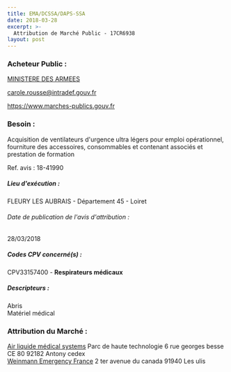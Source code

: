 ```yaml
---
title: EMA/DCSSA/DAPS-SSA
date: 2018-03-28
excerpt: >-
  Attribution de Marché Public - 17CR6938
layout: post
---
```


### Acheteur Public : 
<a href="/acheteur-131/siren-110090016"> MINISTERE DES ARMEES</a><br/>



carole.rousse@intradef.gouv.fr


https://www.marches-publics.gouv.fr
### Besoin :

Acquisition de ventilateurs d'urgence ultra légers pour emploi opérationnel, fourniture des accessoires, consommables et contenant associés et prestation de formation

Ref. avis : 18-41990


##### Lieu d'exécution :

FLEURY LES AUBRAIS - Département 45 - Loiret

###### Date de publication de l'avis d'attribution : 
28/03/2018

##### Codes CPV concerné(s) :
CPV33157400 - **Respirateurs médicaux** <br/>

##### Descripteurs :
Abris <br/>
Matériel médical <br/>

### Attribution du Marché :
<a href="/entreprise-550/siren-348921735"> Air liquide médical systems</a>    Parc de haute technologie 6 rue georges besse CE 80 92182 Antony cedex <br/>
<a href="/entreprise-576/siren-793473240"> Weinmann Emergency France</a>    2 ter avenue du canada 91940 Les ulis <br/>
